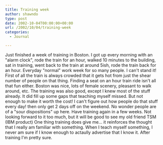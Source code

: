 ```yaml
---
title: Training week
author: shawndo
type: post
date: 2002-10-04T00:00:00+00:00
url: /2002/10/04/training-week
categories:
  - Journal

---
```

Just finished a week of training in Boston. I got up every morning with an "alarm clock", rode the train for an hour, walked 10 minutes to the building, sat in training, went back to the train at around 5ish, rode the train back for an hour. Everyday "normal" work week for so many people. I can't stand it! First of all the train is always crowded that it gets hot from just the shear number of people on that thing. Finding a seat on an hour train ride isn't all that fun either. Boston was nice, lots of female scenery, pleasant to walk around, etc. The training was also good, except I knew most of the stuff already. It did fill up some gaps that teaching myself missed. But not enough to make it worth the cost! I can't figure out how people do that stuff every day! then only get 2 days off on the weekend. No wonder people are of a "sour dispositions" up here. Have training again in a few weeks. Not looking forward to it too much, but it will be good to see my old friend TSM (IBM product) One thing training does give me... it reinforces the thought that I really am familiar with something. When I teach myself something, I never am sure if I know enough to actaully advertise that I know it. After training I'm pretty sure.